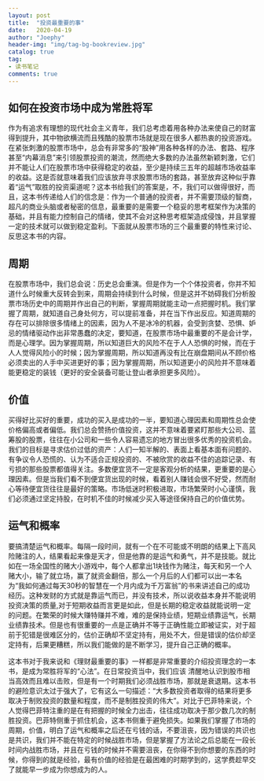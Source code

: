 ```yaml
---
layout: post
title:  "投资最重要的事"
date:   2020-04-19
author: "Joephy"
header-img: "img/tag-bg-bookreview.jpg"
catalog: true
tag:
- 读书笔记 
comments: true
---
```

如何在投资市场中成为常胜将军
-----------

作为有追求有理想的现代社会主义青年，我们总考虑着用各种办法来使自己的财富得到提升，其中物欲横流而且残酷的股票市场就是现在很多人都热衷的投资游戏。在紧张刺激的股票市场中，总会有非常多的“股神”用各种各样的办法、套路、程序甚至“内幕消息”来引领股票投资的潮流，然而绝大多数的办法虽然新颖刺激，它们并不能让人们在股票市场中获得稳定的收益，至少是持续三五年的超越市场收益率的收益。这是否就意味着我们应该放弃寻求股票市场的套路，甚至放弃这种似乎靠着“运气”取胜的投资渠道呢？这本书给我们的答案是，不，我们可以做得很好，而且，这本书传递给人们的信念是：作为一个普通的投资者，并不需要顶级的智商，超凡的商业头脑或者秘密的信息，最重要的是需要一个稳妥的思考框架作为决策的基础，并且有能力控制自己的情绪，使其不会对这种思考框架造成侵蚀，并且掌握一定的技术就可以做到稳定盈利。下面就从股票市场的三个最重要的特性来讨论、反思这本书的内容。

## 周期

在股票市场中，我们总会说：历史总会重演。但是作为一个个体投资者，你并不知道什么时候重大反转会到来，周期会持续到什么时候，但是这并不妨碍我们分析股票市场历史中的周期并作出自己的判断，掌握周期就能主动一点把握时机。我们掌握了周期，就知道自己身处何方，可以提前准备，并在当下作出反应。知道周期的存在可以排除很多情绪上的因素，因为人不是冰冷的机器，会受到贪婪、恐惧、妒忌的情绪驱动作出非常愚蠢的决定，要知道，在股票市场中最重要的不是会计学，而是心理学。因为掌握周期，所以知道巨大的风险不在于人人恐惧的时候，而在于人人觉得风险小的时候；因为掌握周期，所以知道再没有比在崩盘期间从不顾价格必须卖出的人手中买进更好的事；因为掌握周期，所以知道更小的风险并不意味着能更稳定的装钱（更好的安全装备可能让登山者承担更多风险）。

## 价值

买得好比买好的重要，成功的买入是成功的一半，要知道心理因素和周期性总会使价格偏高或者偏低。我们总会赞扬价值投资，这并不意味着要紧盯那些大公司、蓝筹股的股票，往往在小公司和一些令人容易遗忘的地方冒出很多优秀的投资机会。我们的目标是寻求估价过低的资产：人们一知半解的、表面上看基本面有问题的、有争议令人恐慌的、认为不适合正规投资的、不被欣赏的收益不佳的追踪记录、有亏损的那些股票都值得关注。多数便宜货不一定是客观分析的结果，更重要的是心理因素。但是当我们看不到便宜货出现的时候，看着别人赚钱会很不好受，然而耐心等待便宜货往往是最好的策略。市场低迷时积极进取，市场繁荣时小心谨慎，我们必须通过坚定持股，在时机不佳的时候减少买入等途径保持自己的价值优势。

## 运气和概率

要搞清楚运气和概率。每隔一段时间，就有一个在不可能或不明朗的结果上下高风险赌注的人，结果看起来像是天才，但是他靠的是运气和勇气，并不是技能。就比如在一场全国性的赌大小游戏中，每个人都拿出1块钱作为赌注，每天和另一个人赌大小，输了就立场，赢了就资金翻倍，那么一个月后的人们都可以出一本名为“我如何通过每天30秒的智慧在一个月内成为千万富翁”的书来讲述自己的成功经历。这种发财的方式就是靠运气而已，并没有技术，所以说收益本身并不能说明投资决策的质量,对于短期收益而言更是如此，但是长期的稳定收益就能说明一定的问题。在繁荣的时候大赚特赚并不难，难的是保持业绩，短期业绩靠运气，长期业绩靠技术。但是也有很重要的一点是正确并不等于正确性能立即被证实，对于超前于犯错是很难区分的，估价正确却不坚定持有，用处不大，但是错误的估价却坚定持有，后果更糟糕，所以我们能做的是不断学习，提升自己正确的概率。


这本书对于我来说和《理财最重要的事》一样都是非常重要的介绍投资理念的一本书，是成为常胜将军的“心法”。在日常投资当中，我们应该
清醒地认识到股市相当高效而且难以击败，但是有一个时期我们必须战胜市场，那就是衰退期。这本书的避险意识太过于强大了，它有这么一句描述：“大多数投资者取得的结果将更多取决于制败投资的数量和程度，而不是制胜投资的伟大”。对比于巴菲特来说，个人觉得巴菲特注重的是在有把握的时候全力出击，往往成功取决于那少数几次的制胜投资。巴菲特侧重于抓住机会，这本书侧重于避免损失。如果我们掌握了市场的周期，价值，明白了运气和概率之后还在亏钱的话，不要沮丧，因为错误的共识也是共识，我们并不能在特定的时候战胜市场，但是掌握了方法论之后总能在一段长时间内战胜市场，并且在亏钱的时候并不需要沮丧，在你得不到你想要的东西的时候，你得到的就是经验，最有价值的经验是在最困难的时期学到的，这学费趁早交了就能早一步成为你想成为的人。
